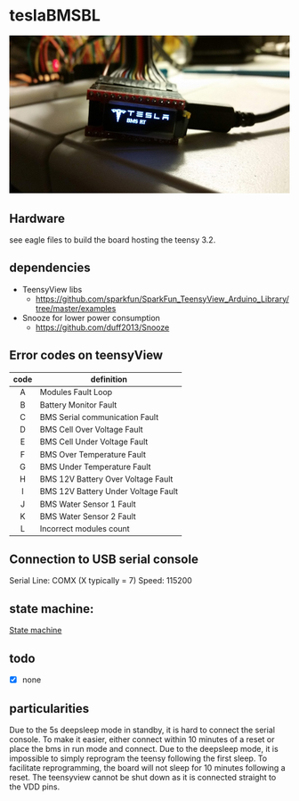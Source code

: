 # teslaBMSBL

![Tesla BMS BL](misc/20190319_221311.jpg)

## Hardware
see eagle files to build the board hosting the teensy 3.2.

## dependencies
- TeensyView libs
	- https://github.com/sparkfun/SparkFun_TeensyView_Arduino_Library/tree/master/examples
- Snooze for lower power consumption
	- https://github.com/duff2013/Snooze
	
## Error codes on teensyView

| code | definition | 
|:----:|------------|
| A | Modules Fault Loop |
| B | Battery Monitor Fault |
| C | BMS Serial communication Fault |
| D | BMS Cell Over Voltage Fault |
| E | BMS Cell Under Voltage Fault |
| F | BMS Over Temperature Fault |
| G | BMS Under Temperature Fault |
| H | BMS 12V Battery Over Voltage Fault |
| I | BMS 12V Battery Under Voltage Fault |
| J | BMS Water Sensor 1 Fault |
| K | BMS Water Sensor 2 Fault |
| L | Incorrect modules count |

## Connection to USB serial console

Serial Line: COMX (X typically = 7)
Speed: 115200

## state machine:
[State machine](https://online.visual-paradigm.com/w/pmcoivfe/diagrams.jsp#diagram:proj=0&id=3)
## todo
- [X] none
	
## particularities
Due to the 5s deepsleep mode in standby, it is hard to connect the serial console. To make it easier, either connect within 10 minutes of a reset or place the bms in run mode and connect.
Due to the deepsleep mode, it is impossible to simply reprogram the teensy following the first sleep. To facilitate reprogramming, the board will not sleep for 10 minutes following a reset.
The teensyview cannot be shut down as it is connected straight to the VDD pins.

